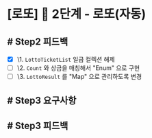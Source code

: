 # [로또] 🚀 2단계 - 로또(자동)


## # Step2 피드백

- [x] \1. `LottoTicketList` 일급 컬렉션 해제
- [ ] \2. `Count` 와 상금을 매칭해서 "Enum" 으로 구현
- [ ] \3. `LottoResult` 를 "Map" 으로 관리하도록 변경

## # Step3 요구사항


## # Step3 피드백
